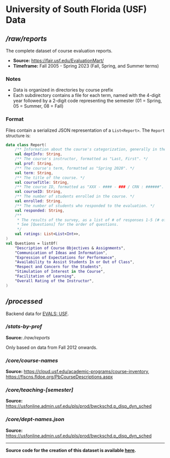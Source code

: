 # University of South Florida (USF) Data

## */raw/reports*

The complete dataset of course evaluation reports.

- **Source:** https://fair.usf.edu/EvaluationMart/
- **Timeframe:** Fall 2005 - Spring 2023 (Fall, Spring, and Summer terms)

### Notes
- Data is organized in directories by course prefix
- Each subdirectory contains a file for each term, named with the 4-digit year followed by a 2-digit code representing the semester (01 = Spring, 05 = Summer, 08 = Fall)

### Format
Files contain a serialized JSON representation of a `List<Report>`. The `Report` structure is:

```kotlin
data class Report(
    /** Information about the course's categorization, generally in the form "Campus - College - Department". */
    val deptInfo: String,
    /** The course's instructor, formatted as "Last, First". */
    val prof: String,
    /** The course's term, formatted as "Spring 2020". */
    val term: String,
    /** The title of the course. */
    val courseTitle: String,
    /** The course ID, formatted as "XXX - #### - ### / CRN : ######". */
    val courseID: String,
    /** The number of students enrolled in the course. */
    val enrolled: String,
    /** The number of students who responded to the evaluation. */
    val responded: String,
    /** 
     * The results of the survey, as a list of # of responses 1-5 (# of 1s, # of 2s, ...). 
     * See [Questions] for the order of questions.
     */
    val ratings: List<List<Int>>,
)
val Questions = listOf(
    "Description of Course Objectives & Assignments",
    "Communication of Ideas and Information",
    "Expression of Expectations for Performance",
    "Availability to Assist Students In or Out of Class",
    "Respect and Concern for the Students",
    "Stimulation of Interest in the Course",
    "Facilitation of Learning",
    "Overall Rating of the Instructor",
)
```

## */processed*

Backend data for [EVALS: USF](https://opletter.github.io/course-evals/usf/).

### */stats-by-prof* 

**Source:** */raw/reports*

Only based on data from Fall 2012 onwards. 

### */core/course-names*

**Source:** https://cloud.usf.edu/academic-programs/course-inventory, https://flscns.fldoe.org/PbCourseDescriptions.aspx

### */core/teaching-[semester]*

**Source:** https://usfonline.admin.usf.edu/pls/prod/bwckschd.p_disp_dyn_sched

### */core/dept-names.json*

**Source:** https://usfonline.admin.usf.edu/pls/prod/bwckschd.p_disp_dyn_sched

---

**Source code for the creation of this dataset is available [here](https://github.com/opLetter/course-evals/tree/master/colleges/usf/src/main/kotlin/io/github/opletter/courseevals/usf).**